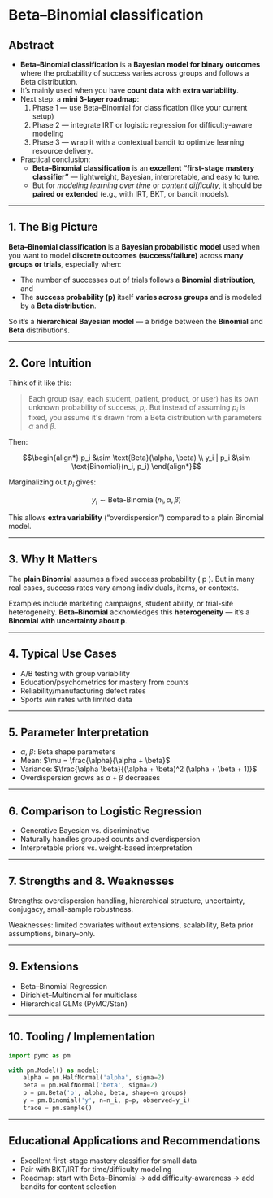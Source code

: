 # Beta–Binomial classification

## Abstract

- **Beta–Binomial classification** is a **Bayesian model for binary outcomes** where the probability of success varies across groups and follows a Beta distribution.
- It’s mainly used when you have **count data with extra variability**.
- Next step:  a **mini 3-layer roadmap**:
  1. Phase 1 — use Beta–Binomial for classification (like your current setup)
  2. Phase 2 — integrate IRT or logistic regression for difficulty-aware modeling
  3. Phase 3 — wrap it with a contextual bandit to optimize learning resource delivery.
- Practical conclusion:
  - **Beta–Binomial classification** is an **excellent “first-stage mastery classifier”** — lightweight, Bayesian, interpretable, and easy to tune.
  - But for *modeling learning over time* or *content difficulty*, it should be **paired or extended** (e.g., with IRT, BKT, or bandit models).

---

## 1. The Big Picture

**Beta–Binomial classification** is a **Bayesian probabilistic model** used when you want to model **discrete outcomes (success/failure)** across **many groups or trials**, especially when:

* The number of successes out of trials follows a **Binomial distribution**, and
* The **success probability (p)** itself **varies across groups** and is modeled by a **Beta distribution**.

So it’s a **hierarchical Bayesian model** — a bridge between the **Binomial** and **Beta** distributions.

---

## 2. Core Intuition

Think of it like this:

> Each group (say, each student, patient, product, or user) has its own unknown probability of success, $p_i$.
> But instead of assuming $p_i$ is fixed, you assume it's drawn from a Beta distribution with parameters $\alpha$ and $\beta$.

Then:
```math
\begin{align*}
p_i &\sim \text{Beta}(\alpha, \beta) \\
y_i | p_i &\sim \text{Binomial}(n_i, p_i)
\end{align*}
```

Marginalizing out $p_i$ gives:
```math
y_i \sim \text{Beta-Binomial}(n_i, \alpha, \beta)
```

This allows **extra variability** (“overdispersion”) compared to a plain Binomial model.

---

## 3. Why It Matters

The **plain Binomial** assumes a fixed success probability ( p ). But in many real cases, success rates vary among individuals, items, or contexts.

Examples include marketing campaigns, student ability, or trial-site heterogeneity. **Beta–Binomial** acknowledges this **heterogeneity** — it’s a **Binomial with uncertainty about p**.

---

## 4. Typical Use Cases

- A/B testing with group variability
- Education/psychometrics for mastery from counts
- Reliability/manufacturing defect rates
- Sports win rates with limited data

---

## 5. Parameter Interpretation

- $\alpha$, $\beta$: Beta shape parameters
- Mean: $\mu = \frac{\alpha}{\alpha + \beta}$
- Variance: $\frac{\alpha \beta}{(\alpha + \beta)^2 (\alpha + \beta + 1)}$
- Overdispersion grows as $\alpha + \beta$ decreases

---

## 6. Comparison to Logistic Regression

- Generative Bayesian vs. discriminative
- Naturally handles grouped counts and overdispersion
- Interpretable priors vs. weight-based interpretation

---

## 7. Strengths and 8. Weaknesses

Strengths: overdispersion handling, hierarchical structure, uncertainty, conjugacy, small-sample robustness.

Weaknesses: limited covariates without extensions, scalability, Beta prior assumptions, binary-only.

---

## 9. Extensions

- Beta–Binomial Regression
- Dirichlet–Multinomial for multiclass
- Hierarchical GLMs (PyMC/Stan)

---

## 10. Tooling / Implementation

```python
import pymc as pm

with pm.Model() as model:
    alpha = pm.HalfNormal('alpha', sigma=2)
    beta = pm.HalfNormal('beta', sigma=2)
    p = pm.Beta('p', alpha, beta, shape=n_groups)
    y = pm.Binomial('y', n=n_i, p=p, observed=y_i)
    trace = pm.sample()
```

---

## Educational Applications and Recommendations

- Excellent first-stage mastery classifier for small data
- Pair with BKT/IRT for time/difficulty modeling
- Roadmap: start with Beta–Binomial → add difficulty-awareness → add bandits for content selection
